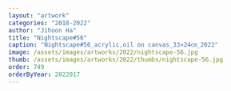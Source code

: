 ```yaml
---
layout: "artwork"
categories: "2018-2022"
author: "Jihoon Ha"
title: "Nightscape#56"
caption: "Nightscape#56_acrylic,oil on canvas_33×24㎝_2022"
image: /assets/images/artworks/2022/nightscape-56.jpg
thumb: /assets/images/artworks/2022/thumbs/nightscape-56.jpg
order: 749
orderByYear: 2022017
---
```

